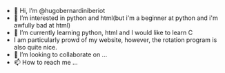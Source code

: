 - 👋 Hi, I’m @hugobernardiniberiot
- 👀 I’m interested in python and html(but i'm a beginner at python and i'm awfully bad at html)
- 🌱 I’m currently learning python, html and I would like to learn C
- I am particularly prowd of my website, however, the rotation program is also quite nice.
- 💞️ I’m looking to collaborate on ...
- 📫 How to reach me ...

<!---
hugobernardiniberiot/hugobernardiniberiot is a ✨ special ✨ repository because its `README.md` (this file) appears on your GitHub profile.
You can click the Preview link to take a look at your changes.
--->
